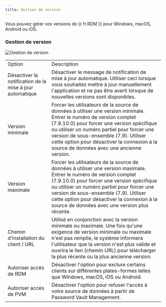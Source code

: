 ```yaml
---
title: Gestion de version
---
```

Vous pouvez gérer vos versions de {{ fr.RDM }} pour Windows, macOS, Android ou iOS. 

### Gestion de version 

![Gestion de version](https://webdevolutions.azureedge.net/docs/fr/rdm/mac/2015-09-22_09-38-30.png) 

<table>
	<tr>
		<td>
Option 
		</td>
		<td>
Description 
		</td>
	</tr>
	<tr>
		<td>
Désactiver la notification de la mise à jour automatique 
		</td>
		<td>
Désactiver le message de notification de mise à jour automatique. Utiliser ceci lorsque vous souhaitez mettre à jour manuellement l'application et ne pas être averti lorsque de nouvelles versions sont disponibles. 
		</td>
	</tr>
	<tr>
		<td>
Version minimale 
		</td>
		<td>
Forcer les utilisateurs de la source de données à utiliser une version minimale. Entrer le numéro de version complet (7.9.10.0) pour forcer une version spécifique ou utiliser un numéro partiel pour forcer une version de sous-ensemble (7.9). Utiliser cette option pour désactiver la connexion à la source de données avec une ancienne version. 
		</td>
	</tr>
	<tr>
		<td>
Version maximale 
		</td>
		<td>
Forcer les utilisateurs de la source de données à utiliser une version maximale. Entrer le numéro de version complet (7.9.10.0) pour forcer une version spécifique ou utiliser un numéro partiel pour forcer une version de sous-ensemble (7.9). Utiliser cette option pour désactiver la connexion à la source de données avec une version plus récente. 
		</td>
	</tr>
	<tr>
		<td>
Chemin d'installation du client / URL 
		</td>
		<td>
Utilisé en conjonction avec la version minimale ou maximale. Une fois qu'une exigence de version minimale ou maximale n'est pas remplie, le système informera l'utilisateur que la version n'est plus valide et ouvrira le lien (chemin URL) pour télécharger la plus récente ou la plus ancienne version. 
		</td>
	</tr>
	<tr>
		<td>
Autoriser accès de RDM 
		</td>
		<td>
Désactiver l'option pour exclure certains clients sur différentes plates-formes telles que Windows, macOS, iOS ou Android. 
		</td>
	</tr>
	<tr>
		<td>
Autoriser accès de PVM 
		</td>
		<td>
Désactiver l'option pour refuser l'accès à votre source de données à partir de Password Vault Management. 
		</td>
	</tr>
</table>


